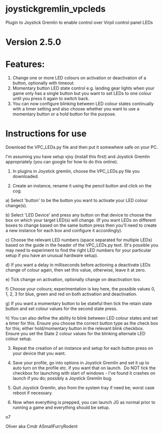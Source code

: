 # joystickgremlin_vpcleds
Plugin to Joystick Gremlin to enable control over Virpil control panel LEDs

# Version 2.5.0

# Features: 
1) Change one or more LED colours on activation or deactivation of a button, optionally with timeout.
2) Momentary button LED state control e.g. landing gear lights when your game only has a single button but you want to set LEDs to one colour until you press it again to switch back.
3) You can now configure blinking between LED colour states continually with a timer setting and also choose whether you want to 
use a momentary button or a hold button for the purpose.

# Instructions for use
Download the VPC_LEDs.py file and then put it somewhere safe on your PC.

I'm assuming you have setup vjoy (install this first) and Joystick Gremlin appropriately (you can google for how to do this online).

1) In plugins in Joystick gremlin, choose the VPC_LEDs.py file you downloaded.

2) Create an instance, rename it using the pencil button and click on the cog.

a) Select 'button' to be the button you want to activate your LED colour change(s).

b) Select 'LED Device' and press any button on that device to choose the box on which your target LED(s) will change.  (If you want LEDs on different boxes to change based on the same button press then you'll need to create a new instance for each box and configure it accordingly).

c) Choose the relevant LED numbers (space separated for multiple LEDs) based on the guide in the header of the VPC_LEDs.py text.
(It's possible you may need to experiment to find the right LED numbers for your particular setup if you have an unusual hardware setup).

d) If you want a delay in milliseconds before actioning a deactivate LEDs change of colour again, then set this value, otherwise, leave it at zero.

e) Tick change on activation, optionally change on deactivation too.

f) Choose your colours; experimentation is key here, the possible values 0, 1, 2, 3 for blue, green and red on both activation and deactivation.

g) If you want a momentary button to be stateful then tick the retain state button and set colour values for the second state press.

h) You can also define the ability to blink between LED colour states and set a timer for this.  Ensure you choose the correct button type as the check box for this; either hold/momentary button in the relevant blink checkbox.  Ensure you set the State 2 colour values for the blinking alternate LED colour setup.

3) Repeat the creation of an instance and setup for each button press on your device that you want.

4) Save your profile, go into options in Joystick Gremlin and set it up to auto turn on the profile etc. if you want that on launch.  Do NOT tick the checkbox for launching with start of windows - I've found it crashes on launch if you do; possibly a Joystick Gremlin bug.

5) Quit Joystick Gremlin, also from the system tray if need be; worst case reboot if necessary.

6) Now when everything is prepped, you can launch JG as normal prior to running a game and everything should be setup.

o7

Oliver aka Cmdr ASmallFurryRodent
